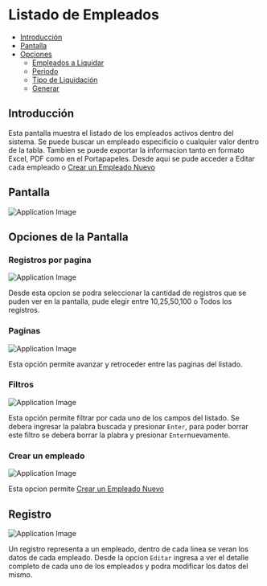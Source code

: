 # Listado de Empleados

- [Introducción](#introduction)
- [Pantalla](#pantalla)
- [Opciones](#opciones)
	- [Empleados a Liquidar](#legajos)
	- [Periodo](#periodo)
	- [Tipo de Liquidación](#tipo)
	- [Generar](#generar)
	
<a name="introduction"></a>
## Introducción

Esta pantalla muestra el listado de los empleados activos dentro del sistema. Se puede buscar un empleado especificio o cualquier valor dentro de la tabla. Tambien se puede exportar la informacion tanto en formato Excel, PDF como en el Portapapeles. Desde aqui se pude acceder a Editar cada empleado o [Crear un Empleado Nuevo](/docs/{{version}}/crearempleado)

<a name="pantalla"></a>
## Pantalla

![Application Image](http://payrool/assets/img/empleados/pantalla.png)


<a name="opciones"></a>
## Opciones de la Pantalla

<a name="mostrar"></a>
### Registros por pagina

![Application Image](http://payrool/assets/img/empleados/mostrar.png)

Desde esta opcion se podra seleccionar la cantidad de registros que se puden ver en la pantalla, pude elegir entre 10,25,50,100 o Todos los registros.

<a name="paginas"></a>
### Paginas

![Application Image](http://payrool/assets/img/empleados/paginas.png)

Esta opción permite avanzar y retroceder entre las paginas del listado.

<a name="filtros"></a>
### Filtros

![Application Image](http://payrool/assets/img/empleados/filtros.png)

Esta opción permite filtrar por cada uno de los campos del listado. Se debera ingresar la palabra buscada y presionar `Enter`, para poder borrar este filtro se debera borrar la plabra y presionar `Enter`nuevamente.

<a name="crear"></a>
### Crear un empleado

![Application Image](http://payrool/assets/img/empleados/crear.png)

Esta opcion permite [Crear un Empleado Nuevo](/docs/{{version}}/crearempleado)


<a name="registro"></a>
## Registro

![Application Image](http://payrool/assets/img/empleados/registro.png)

Un registro representa a un empleado, dentro de cada linea se veran los datos de cada empleado. Desde la opcion `Editar` ingresa a ver el detalle completo de cada uno de los empleados y podra modificar los datos del mismo.
